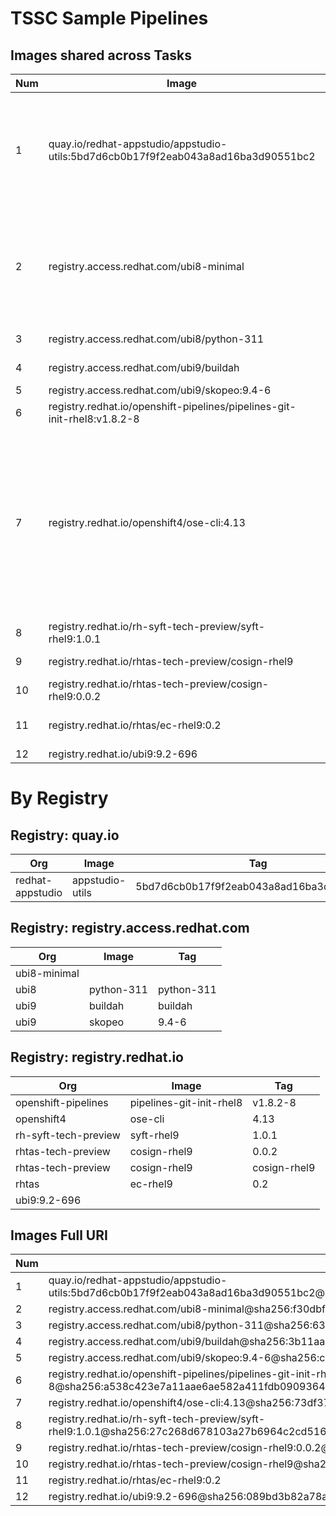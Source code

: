 # TSSC Sample Pipelines 
## Images shared across Tasks
|  Num   |  Image   | Task(s)  | Count   | 
| -------- | -------- | -------  | ------- | 
| 1 | quay.io/redhat-appstudio/appstudio-utils:5bd7d6cb0b17f9f2eab043a8ad16ba3d90551bc2 | acs-deploy-check, gather-deploy-images, summary, update-deployment | 4 | 
| 2 | registry.access.redhat.com/ubi8-minimal | acs-deploy-check, acs-image-check, acs-image-scan | 3 | 
| 3 | registry.access.redhat.com/ubi8/python-311 | buildah-rhtap | 1 | 
| 4 | registry.access.redhat.com/ubi9/buildah | buildah-rhtap | 1 | 
| 5 | registry.access.redhat.com/ubi9/skopeo:9.4-6 | apply-tags | 1 | 
| 6 | registry.redhat.io/openshift-pipelines/pipelines-git-init-rhel8:v1.8.2-8 | git-clone | 1 | 
| 7 | registry.redhat.io/openshift4/ose-cli:4.13 | acs-deploy-check, acs-image-check, acs-image-scan, init, show-sbom-rhdh, verify-enterprise-contract | 6 | 
| 8 | registry.redhat.io/rh-syft-tech-preview/syft-rhel9:1.0.1 | buildah-rhtap | 1 | 
| 9 | registry.redhat.io/rhtas-tech-preview/cosign-rhel9 | show-sbom-rhdh | 1 | 
| 10 | registry.redhat.io/rhtas-tech-preview/cosign-rhel9:0.0.2 | buildah-rhtap | 1 | 
| 11 | registry.redhat.io/rhtas/ec-rhel9:0.2 | verify-enterprise-contract | 1 | 
| 12 | registry.redhat.io/ubi9:9.2-696 | git-clone | 1 | 
# By Registry

## Registry: quay.io
| Org | Image | Tag | 
| ------- | ------- | ------- |
| redhat-appstudio | appstudio-utils | 5bd7d6cb0b17f9f2eab043a8ad16ba3d90551bc2 |

## Registry: registry.access.redhat.com
| Org | Image | Tag | 
| ------- | ------- | ------- |
| ubi8-minimal |  |  |
| ubi8 | python-311 | python-311 |
| ubi9 | buildah | buildah |
| ubi9 | skopeo | 9.4-6 |

## Registry: registry.redhat.io
| Org | Image | Tag | 
| ------- | ------- | ------- |
| openshift-pipelines | pipelines-git-init-rhel8 | v1.8.2-8 |
| openshift4 | ose-cli | 4.13 |
| rh-syft-tech-preview | syft-rhel9 | 1.0.1 |
| rhtas-tech-preview | cosign-rhel9 | 0.0.2 |
| rhtas-tech-preview | cosign-rhel9 | cosign-rhel9 |
| rhtas | ec-rhel9 | 0.2 |
| ubi9:9.2-696 |  |  |
## Images Full URI 
| Num | Image |
| ------- | ------- |
|      1	| quay.io/redhat-appstudio/appstudio-utils:5bd7d6cb0b17f9f2eab043a8ad16ba3d90551bc2@sha256:8c7fcf86af40c71aeb58e4279625c8308af5144e2f6b8e28b0ec7e795260e5f7
|      2	| registry.access.redhat.com/ubi8-minimal@sha256:f30dbf77b075215f6c827c269c073b5e0973e5cea8dacdf7ecb6a19c868f37f2
|      3	| registry.access.redhat.com/ubi8/python-311@sha256:634918e88adb803029a99cb1a5a6bb42834c2560ee098e87677efdaf7309380d
|      4	| registry.access.redhat.com/ubi9/buildah@sha256:3b11aae36f6c762e01731952ee6fb8e89c41660ce410e4c30d0bfc6496bca93c
|      5	| registry.access.redhat.com/ubi9/skopeo:9.4-6@sha256:c4d70dec3eb0a0c831490192145ea25431fe04d1cf307f8d61e2d87adb41e7e3
|      6	| registry.redhat.io/openshift-pipelines/pipelines-git-init-rhel8:v1.8.2-8@sha256:a538c423e7a11aae6ae582a411fdb090936458075f99af4ce5add038bb6983e8
|      7	| registry.redhat.io/openshift4/ose-cli:4.13@sha256:73df37794ffff7de1101016c23dc623e4990810390ebdabcbbfa065214352c7c
|      8	| registry.redhat.io/rh-syft-tech-preview/syft-rhel9:1.0.1@sha256:27c268d678103a27b6964c2cd5169040941b7304d0078f9727789ffb8ffba370
|      9	| registry.redhat.io/rhtas-tech-preview/cosign-rhel9:0.0.2@sha256:151f4a1e721b644bafe47bf5bfb8844ff27b95ca098cc37f3f6cbedcda79a897
|     10	| registry.redhat.io/rhtas-tech-preview/cosign-rhel9@sha256:151f4a1e721b644bafe47bf5bfb8844ff27b95ca098cc37f3f6cbedcda79a897
|     11	| registry.redhat.io/rhtas/ec-rhel9:0.2
|     12	| registry.redhat.io/ubi9:9.2-696@sha256:089bd3b82a78ac45c0eed231bb58bfb43bfcd0560d9bba240fc6355502c92976
